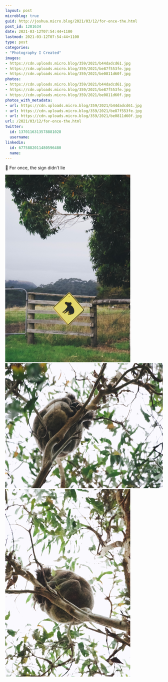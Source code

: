 ```yaml
---
layout: post
microblog: true
guid: http://joshua.micro.blog/2021/03/12/for-once-the.html
post_id: 1281634
date: 2021-03-12T07:54:44+1100
lastmod: 2021-03-12T07:54:44+1100
type: post
categories:
- "Photography I Created"
images:
- https://cdn.uploads.micro.blog/359/2021/b44dadcd61.jpg
- https://cdn.uploads.micro.blog/359/2021/be87f553fe.jpg
- https://cdn.uploads.micro.blog/359/2021/be0811d60f.jpg
photos:
- https://cdn.uploads.micro.blog/359/2021/b44dadcd61.jpg
- https://cdn.uploads.micro.blog/359/2021/be87f553fe.jpg
- https://cdn.uploads.micro.blog/359/2021/be0811d60f.jpg
photos_with_metadata:
- url: https://cdn.uploads.micro.blog/359/2021/b44dadcd61.jpg
- url: https://cdn.uploads.micro.blog/359/2021/be87f553fe.jpg
- url: https://cdn.uploads.micro.blog/359/2021/be0811d60f.jpg
url: /2021/03/12/for-once-the.html
twitter:
  id: 1370116313578881028
  username: 
linkedin:
  id: 6775882011480596480
  name: 
---
```

🐨 For once, the sign didn’t lie

<img src="uploads/2021/b44dadcd61.jpg" width="400" height="600" alt="" /><img src="uploads/2021/be87f553fe.jpg" width="600" height="400" alt="" /><img src="uploads/2021/be0811d60f.jpg" width="400" height="600" alt="" />
